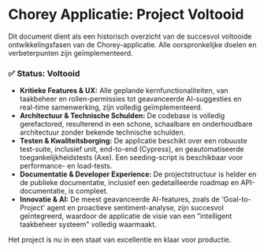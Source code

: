 # Chorey Applicatie: Project Voltooid

Dit document dient als een historisch overzicht van de succesvol voltooide ontwikkelingsfasen van de Chorey-applicatie. Alle oorspronkelijke doelen en verbeterpunten zijn geïmplementeerd.

### ✅ Status: Voltooid

*   **Kritieke Features & UX:** Alle geplande kernfunctionaliteiten, van taakbeheer en rollen-permissies tot geavanceerde AI-suggesties en real-time samenwerking, zijn volledig geïmplementeerd.
*   **Architectuur & Technische Schulden:** De codebase is volledig gerefactored, resulterend in een schone, schaalbare en onderhoudbare architectuur zonder bekende technische schulden.
*   **Testen & Kwaliteitsborging:** De applicatie beschikt over een robuuste test-suite, inclusief unit, end-to-end (Cypress), en geautomatiseerde toegankelijkheidstests (Axe). Een seeding-script is beschikbaar voor performance- en load-tests.
*   **Documentatie & Developer Experience:** De projectstructuur is helder en de publieke documentatie, inclusief een gedetailleerde roadmap en API-documentatie, is compleet.
*   **Innovatie & AI:** De meest geavanceerde AI-features, zoals de 'Goal-to-Project' agent en proactieve sentiment-analyse, zijn succesvol geïntegreerd, waardoor de applicatie de visie van een "intelligent taakbeheer systeem" volledig waarmaakt.

Het project is nu in een staat van excellentie en klaar voor productie.
